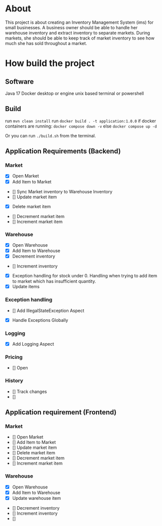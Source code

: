 # About 
This project is about creating an Inventory Management System (ims) for small businesses. 
A business owner should be able to handle her warehouse inventory and extract inventory to separate markets. 
During markets, she should be able to keep track of market inventory to see how much she has sold throughout a market. 

# How build the project

## Software 
Java 17 
Docker desktop or engine
unix based terminal or powershell

## Build 
run `mvn clean install`
run `docker build . -t application:1.0.0`
if docker containers are running: `docker compose down -v` 
else `docker compose up -d`

Or you can run `./build.sh` from the terminal. 

## Application Requirements (Backend)

### Market 

- [x] Open Market 
- [x] Add Item to Market 
- [] Sync Market inventory to Warehouse Inventory 
- [] Update market item 
- [x] Delete market item 
- [] Decrement market item 
- [] Increment market item 

### Warehouse 
- [x] Open Warehouse 
- [x] Add Item to Warehouse
- [x] Decrement inventory 
- [] Increment inventory
- [x] Exception handling for stock under 0. Handling when trying to add item to market which has insufficient quantity. 
- [x] Update items

### Exception handling 
- [] Add IllegalStateException Aspect 
- [x] Handle Exceptions Globally 


### Logging
- [x] Add Logging Aspect 

### Pricing 
- [] Open 

### History 
- [] Track changes 
- [] 


## Application requirement (Frontend)

### Market 

- [] Open Market 
- [] Add Item to Market 
- [] Update market item 
- [] Delete market item 
- [] Decrement market item 
- [] Increment market item 

### Warehouse 
- [x] Open Warehouse 
- [x] Add Item to Warehouse
- [x] Update warehouse item
- [] Decrement inventory 
- [] Increment inventory
- [] 


